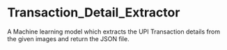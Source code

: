 # Transaction_Detail_Extractor
A Machine learning model which extracts the UPI Transaction details from the given images and return the JSON file.
